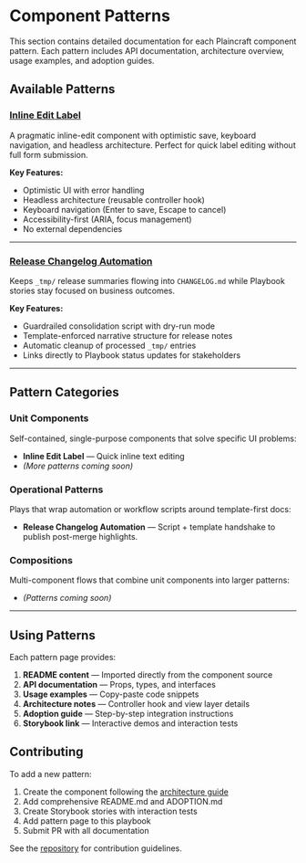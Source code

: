 # Component Patterns

This section contains detailed documentation for each Plaincraft component pattern. Each pattern includes API documentation, architecture overview, usage examples, and adoption guides.

## Available Patterns

### [Inline Edit Label](/patterns/inline-edit-label)

A pragmatic inline-edit component with optimistic save, keyboard navigation, and headless architecture. Perfect for quick label editing without full form submission.

**Key Features:**

- Optimistic UI with error handling
- Headless architecture (reusable controller hook)
- Keyboard navigation (Enter to save, Escape to cancel)
- Accessibility-first (ARIA, focus management)
- No external dependencies

---

### [Release Changelog Automation](/patterns/release-changelog-automation)

Keeps `_tmp/` release summaries flowing into `CHANGELOG.md` while Playbook stories stay focused on business outcomes.

**Key Features:**

- Guardrailed consolidation script with dry-run mode
- Template-enforced narrative structure for release notes
- Automatic cleanup of processed `_tmp/` entries
- Links directly to Playbook status updates for stakeholders

---

## Pattern Categories

### Unit Components

Self-contained, single-purpose components that solve specific UI problems:

- **Inline Edit Label** — Quick inline text editing
- _(More patterns coming soon)_

### Operational Patterns

Plays that wrap automation or workflow scripts around template-first docs:

- **Release Changelog Automation** — Script + template handshake to publish post-merge highlights.

### Compositions

Multi-component flows that combine unit components into larger patterns:

- _(Patterns coming soon)_

---

## Using Patterns

Each pattern page provides:

1. **README content** — Imported directly from the component source
2. **API documentation** — Props, types, and interfaces
3. **Usage examples** — Copy-paste code snippets
4. **Architecture notes** — Controller hook and view layer details
5. **Adoption guide** — Step-by-step integration instructions
6. **Storybook link** — Interactive demos and interaction tests

## Contributing

To add a new pattern:

1. Create the component following the [architecture guide](/architecture)
2. Add comprehensive README.md and ADOPTION.md
3. Create Storybook stories with interaction tests
4. Add pattern page to this playbook
5. Submit PR with all documentation

See the [repository](https://github.com/louis-pvs/plaincraft) for contribution guidelines.
